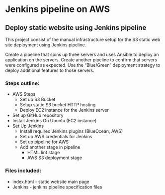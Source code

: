 # Jenkins pipeline on AWS
##  Deploy static website using Jenkins pipeline

This project consist of the manual infrastructure setup for the S3 static web site deployment using Jenkins pipeline.

Create a pipeline that spins up three servers and uses Ansible to deploy an application on the servers. Create another pipeline to confirm that servers were configured as expected. Use the “Blue/Green” deployment strategy to deploy additional features to those servers.

### Steps outline:

- AWS Steps
  - Set up S3 Bucket
  - Setup static S3 bucket HTTP hosting
  - Deploy EC2 instance for the Jenkins server
- Set up GitHub repository
- Install Jenkins On Ubuntu (EC2 instance)
- Set Up Jenkins
  - Install required Jenkins plugins (BlueOcean, AWS)
  - Set up AWS credentials for Jenkins
  - Set up pipeline for AWS
  - Add another stage in pipeline
    - HTML lint stage
    - AWS S3 deployment stage

### Files included:

- index.html - static website main page
- Jenkins - jenkins pipeline specification files
